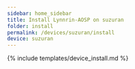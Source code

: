 ```yaml
---
sidebar: home_sidebar
title: Install Lynnrin-AOSP on suzuran
folder: install
permalink: /devices/suzuran/install
device: suzuran
---
```

{% include templates/device_install.md %}
